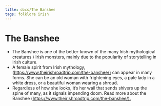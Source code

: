 ```yaml
---
title: docs/The Banshee
tags: folklore irish
---
```


# The Banshee

- The Banshee is one of the better-known of the many Irish mythological creatures / Irish monsters, mainly due to the popularity of storytelling in Irish culture.
- A female spirit from Irish mythology, (<https://www.theirishroadtrip.com/the-banshee/)> can appear in many forms. She can be an old woman with frightening eyes, a pale lady in a white dress, or a beautiful woman wearing a shroud.
- Regardless of how she looks, it’s her wail that sends shivers up the spine of many, as it signals impending doom. Read more about the Banshee (<https://www.theirishroadtrip.com/the-banshee/).>